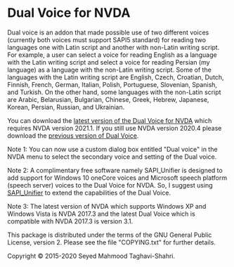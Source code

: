 # Dual Voice for NVDA #

Dual voice is an addon that made possible use of two different voices (currently both voices must support SAPI5 standard) for reading two languages one with Latin script and another with non-Latin writing script. For example, a user can select a voice for reading English as a language with the Latin writing script and select a voice for reading Persian (my language) as a language with the non-Latin writing script. 
Some of the languages with the Latin writing script are English, Czech, Croatian, Dutch, Finnish, French, German, Italian, Polish, Portuguese, Slovenian, Spanish, and Turkish.
On the other hand, some languages with the non-Latin script are Arabic, Belarusian, Bulgarian, Chinese, Greek, Hebrew, Japanese, Korean, Persian, Russian, and Ukrainian.

You can download the [latest version of the Dual Voice for NVDA](https://github.com/Mahmood-Taghavi/dual_voice/releases/download/v5.1/dual_voice-5.1.nvda-addon) which requires NVDA version 2021.1. If you still use NVDA version 2020.4 please download the [previous version of Dual Voice](https://github.com/Mahmood-Taghavi/dual_voice/releases/download/v4.9/dual_voice-4.9.nvda-addon). 

Note 1: You can now use a custom dialog box entitled "Dual voice" in the NVDA menu to select the secondary voice and setting of the Dual voice.

Note 2: A complimentary free software namely SAPI_Unifier is designed to add support for Windows 10 oneCore voices and Microsoft speech platform (speech server) voices to the Dual Voice for NVDA. So, I suggest using [SAPI_Unifier](https://mahmood-taghavi.github.io/SAPI_Unifier/) to extend the capabilities of the Dual Voice.

Note 3: The latest version of NVDA which supports Windows XP and Windows Vista is NVDA 2017.3 and the latest Dual Voice which is compatible with NVDA 2017.3 is version 3.1.

This package is distributed under the terms of the GNU General Public License, version 2. Please see the file "COPYING.txt" for further details.

Copyright © 2015-2020 Seyed Mahmood Taghavi-Shahri.
